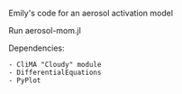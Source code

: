 Emily's code for an aerosol activation model

Run aerosol-mom.jl

Dependencies:

    - CliMA "Cloudy" module
    - DifferentialEquations
    - PyPlot
